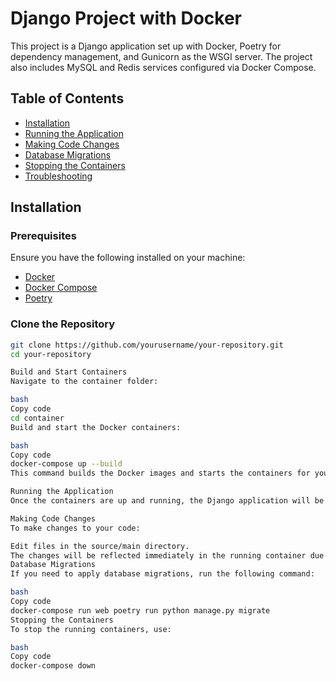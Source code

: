# Django Project with Docker

This project is a Django application set up with Docker, Poetry for dependency management, and Gunicorn as the WSGI server. The project also includes MySQL and Redis services configured via Docker Compose.

## Table of Contents

- [Installation](#installation)
- [Running the Application](#running-the-application)
- [Making Code Changes](#making-code-changes)
- [Database Migrations](#database-migrations)
- [Stopping the Containers](#stopping-the-containers)
- [Troubleshooting](#troubleshooting)

## Installation

### Prerequisites

Ensure you have the following installed on your machine:

- [Docker](https://docs.docker.com/get-docker/)
- [Docker Compose](https://docs.docker.com/compose/install/)
- [Poetry](https://python-poetry.org/docs/#installation)

### Clone the Repository

```bash
git clone https://github.com/yourusername/your-repository.git
cd your-repository

Build and Start Containers
Navigate to the container folder:

bash
Copy code
cd container
Build and start the Docker containers:

bash
Copy code
docker-compose up --build
This command builds the Docker images and starts the containers for your Django application, MySQL database, and Redis server.

Running the Application
Once the containers are up and running, the Django application will be accessible at http://localhost:8000.

Making Code Changes
To make changes to your code:

Edit files in the source/main directory.
The changes will be reflected immediately in the running container due to the Docker volume mount.
Database Migrations
If you need to apply database migrations, run the following command:

bash
Copy code
docker-compose run web poetry run python manage.py migrate
Stopping the Containers
To stop the running containers, use:

bash
Copy code
docker-compose down